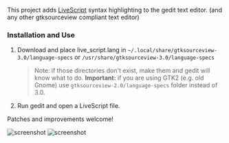 This project adds [LiveScript] syntax highlighting to the gedit text editor. (and any other gtksourceview compliant text editor)

[LiveScript]: http://livescript.net

### Installation and Use

1. Download and place live_script.lang in `~/.local/share/gtksourceview-3.0/language-specs` or `/usr/share/gtksourceview-3.0/language-specs`

    > Note: if those directories don't exist, make them and gedit will know what to do.
    > **Important:** if you are using GTK2 (e.g. old Gnome) use `gtksourceview-2.0/language-specs` folder instead of 3.0.

2. Run gedit and open a LiveScript file.

Patches and improvements welcome!

![screenshot](https://raw.github.com/train255/gedit-livescript/master/screenshot/screenshot1.png)
![screenshot](https://raw.github.com/train255/gedit-livescript/master/screenshot/screenshot2.png)

